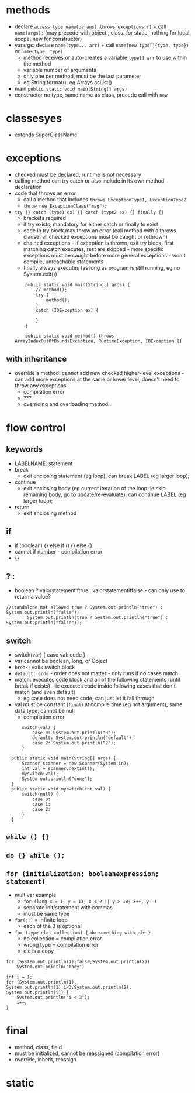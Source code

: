 # methods
* declare `access type name(params) throws exceptions {}` + call `name(args);` (may precede with object., class. for static, nothing for local scope, new for constructor)
* varargs: declare `name(type... arr)` + call `name(new type[]{type, type})` or `name(type, type)`
  * method receives or auto-creates a variable `type[] arr` to use within the method
  * variable number of arguments
  * only one per method, must be the last parameter
  * eg String.format(), eg Arrays.asList()
* main `public static void main(String[] args)`
* constructor no type, same name as class, precede call with `new`
# classesyes
* extends SuperClassName
# exceptions
* checked must be declared, runtime is not necessary
* calling method can try catch or also include in its own method declaration
* code that throws an error
  * call a method that includes `throws ExceptionType1, ExceptionType2`
  * `throw new ExceptionClass("msg");`
* `try {} catch (type1 ex) {} catch (type2 ex) {} finally {}`
  * brackets required
  * if try exists, mandatory for either catch or finally to exist
  * code in try block may throw an error (call method with a throws clause, all checked exceptions must be caught or rethrown)
  * chained exceptions - if exception is thrown, exit try block, first matching catch executes, rest are skipped - more specific exceptions must be caught before more general exceptions - won't compile, unreachable statements
  * finally always executes (as long as program is still running, eg no System.exit())
  ```
      public static void main(String[] args) {
          // method();
          try {
              method();
          }
          catch (IOException ex) {
              
          }
      }
      
      public static void method() throws ArrayIndexOutOfBoundsException, RuntimeException, IOException {}
  ```
## with inheritance
* override a method: cannot add new checked higher-level exceptions - can add more exceptions at the same or lower level, doesn't need to throw any exceptions
  * compilation error
  * ???
  * overriding and overloading method...

# flow control
## keywords
* LABELNAME: statement
* break
  * exit enclosing statement (eg loop), can break LABEL (eg larger loop);
* continue
  * exit enclosing body (eg current iteration of the loop, ie skip remaining body, go to update/re-evaluate), can continue LABEL (eg larger loop);
* return
  * exit enclosing method
## if
* if (boolean) {} else if () {} else {}
* cannot if number - compilation error
* {}
## ? :
* boolean ? valorstatementiftrue : valorstatementiffalse - can only use to return a value?
```
//standalone not allowed true ? System.out.println("true") : System.out.println("false");
        System.out.println(true ? System.out.println("true") : System.out.println("false"));
```
## switch
* switch(var) { case val: code }
* var cannot be boolean, long, or Object
* `break;` exits switch block
* `default: code` - order does not matter - only runs if no cases match
* match: executes code block and all of the following statements (until break if exists) - ie executes code inside following cases that don't match (and even default)
  * eg case does not need code, can just let it fall through
* val must be constant (`final`) at compile time (eg not argument), same data type, cannot be null
  * compilation error
```
      switch(val) {
          case 0: System.out.println("0");
          default: System.out.println("default");
          case 2: System.out.println("2");
      }
```
```
  public static void main(String[] args) {
      Scanner scanner = new Scanner(System.in);
      int val = scanner.nextInt();
      myswitch(val);
      System.out.println("done");
  }
  public static void myswitch(int val) {
      switch(null) {
          case 0:
          case 1:
          case 2:
      }
  }
```
## `while () {}`
## `do {} while ();`
## `for (initialization; booleanexpression; statement)`
* mult var example
  * `for (long x = 1, y = 13; x < 2 || y > 10; x++, y--)`
  * separate init/statement with commas
  * must be same type
* `for(;;)` = infinite loop
  * each of the 3 is optional
* `for (type ele: collection) { do something with ele }`
  * no collection = compilation error
  * wrong type = compilation error
  * ele is a copy
```
for (System.out.println(1);false;System.out.println(2))
    System.out.println("body")
```
```
int i = 1;
for (System.out.println(1), System.out.println(1);i<3;System.out.println(2), System.out.println(i)) {
    System.out.println("i < 3");
    i++;
}
```

# final
* method, class, field
* must be initialized, cannot be reassigned (compilation error)
* override, inherit, reassign
# static
